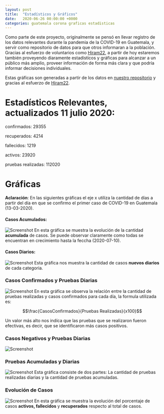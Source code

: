 ```yaml
---
layout: post
title:  "Estadísticos y Gráficos"
date:   2020-06-26 00:00:00 +0000
categories: guatemala corona graficas estadisticas 
---
```



Como parte de este proyecto, originalmente se pensó en llevar registro de los datos relevantes durante la pandemia de la COVID-19 en Guatemala, y servir como repositorio de datos para que otros informaran a la población. Gracias al esfuerzo de voluntarios como [Hiram22](https://github.com/hiram22), a partir de hoy estaremos también proveyendo diaramente estadísticos y gráficas para alcanzar a un público más amplio, proveer información de forma más clara y que podría informar decisiones individuales.

Estas gráficas son generadas a partir de los datos en [nuestro repositorio](https://github.com/ncovgt2020/ncovgt2020) y gracias al esfuerzo de [Hiram22](https://github.com/hiram22).

# Estadísticos Relevantes, actualizados 11 julio 2020:

confirmados:  29355

recuperados:  4214

fallecidos:  1219

activos:  23920

pruebas realizadas:  112020


# Gráficas

**Aclaración**:  En las siguientes gráficas el eje x utiliza la cantidad de días a partir del día en que se confirmo el primer caso de COVID-19 en Guatemala (13-03-2020). 

#### Casos Acumulados:
![Screenshot]({{site.url}}/resources/Casos_Acumulados.png)
En esta gráfica se muestra la evolución de la cantidad **acumulada** de casos. Se puede observar claramente como todas se encuentran en crecimiento hasta la feccha (2020-07-10).

#### Casos Diarios:
![Screenshot]({{site.url}}/resources/Casos_Diarios.png)
Esta gráfica nos muestra la cantidad de casos **nuevos diarios** de cada categoria. 

### Casos Confirmados y Pruebas Diarias
![Screenshot]({{site.url}}/resources/Razon_confirmados_pruebas_diario.png)
En esta gráfica se observa la relación entre la cantidad de pruebas realizadas y casos confirmados para cada día, la formula utilizada es: 

$$\frac{CasosConfirmados}{Pruebas Realizadas}{x100}$$

Un valor más alto nos indíca que las pruebas que se realizaron fueron efectivas, es decir, que se identificaron más casos positivos. 

### Casos Negativos y Pruebas Diarias
![Screenshot]({{site.url}}/resources/Razon_negativos_pruebas_diario.png)

### Pruebas Acumuladas y Diarias
![Screenshot]({{site.url}}/resources/Resumen_Pruebas_semilogy.png)
Esta gráfica consiste de dos partes: La cantidad de pruebas realizadas diarias y la cantidad de pruebas acumuladas. 

### Evolución de Casos
![Screenshot]({{site.url}}/resources/Evolucion_Porcentaje_Casos.png)
En esta gráfica se muestra la evolución del porcentaje de casos **activos, fallecidos** y **recuperados** respecto al total de casos. 